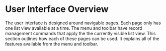 # User Interface Overview

The user interface is designed around navigable pages. Each page only has one list view available at a time. The menu and toolbar have record management commands that apply the the currently visible list view. This section outlines how each of these pages can be used. It explains all of the features available from the menu and toolbar.